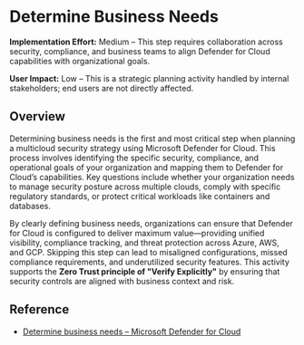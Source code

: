 # Determine Business Needs

**Implementation Effort:** Medium – This step requires collaboration across security, compliance, and business teams to align Defender for Cloud capabilities with organizational goals.

**User Impact:** Low – This is a strategic planning activity handled by internal stakeholders; end users are not directly affected.

## Overview

Determining business needs is the first and most critical step when planning a multicloud security strategy using Microsoft Defender for Cloud. This process involves identifying the specific security, compliance, and operational goals of your organization and mapping them to Defender for Cloud’s capabilities. Key questions include whether your organization needs to manage security posture across multiple clouds, comply with specific regulatory standards, or protect critical workloads like containers and databases.

By clearly defining business needs, organizations can ensure that Defender for Cloud is configured to deliver maximum value—providing unified visibility, compliance tracking, and threat protection across Azure, AWS, and GCP. Skipping this step can lead to misaligned configurations, missed compliance requirements, and underutilized security features. This activity supports the **Zero Trust principle of "Verify Explicitly"** by ensuring that security controls are aligned with business context and risk.

## Reference

- [Determine business needs – Microsoft Defender for Cloud](https://learn.microsoft.com/en-us/azure/defender-for-cloud/plan-multicloud-security-determine-business-needs)
